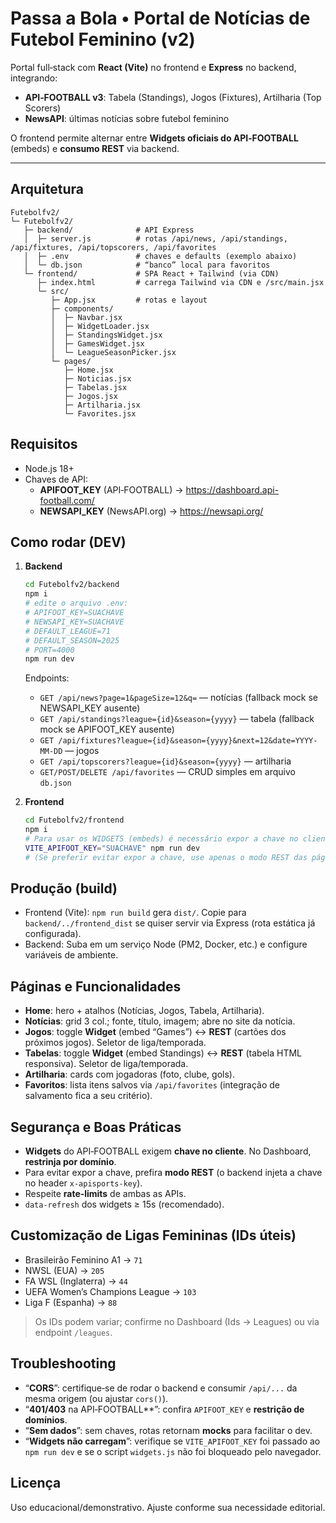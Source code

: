 # Passa a Bola • Portal de Notícias de Futebol Feminino (v2)

Portal full‑stack com **React (Vite)** no frontend e **Express** no backend, integrando:
- **API‑FOOTBALL v3**: Tabela (Standings), Jogos (Fixtures), Artilharia (Top Scorers)
- **NewsAPI**: últimas notícias sobre futebol feminino

O frontend permite alternar entre **Widgets oficiais do API‑FOOTBALL** (embeds) e **consumo REST** via backend.

---

## Arquitetura
```text
Futebolfv2/
└─ Futebolfv2/
   ├─ backend/              # API Express
   │  ├─ server.js          # rotas /api/news, /api/standings, /api/fixtures, /api/topscorers, /api/favorites
   │  ├─ .env               # chaves e defaults (exemplo abaixo)
   │  └─ db.json            # “banco” local para favoritos
   └─ frontend/             # SPA React + Tailwind (via CDN)
      ├─ index.html         # carrega Tailwind via CDN e /src/main.jsx
      └─ src/
         ├─ App.jsx         # rotas e layout
         ├─ components/
         │  ├─ Navbar.jsx
         │  ├─ WidgetLoader.jsx
         │  ├─ StandingsWidget.jsx
         │  ├─ GamesWidget.jsx
         │  └─ LeagueSeasonPicker.jsx
         └─ pages/
            ├─ Home.jsx
            ├─ Noticias.jsx
            ├─ Tabelas.jsx
            ├─ Jogos.jsx
            ├─ Artilharia.jsx
            └─ Favorites.jsx
```

## Requisitos
- Node.js 18+
- Chaves de API:
  - **APIFOOT_KEY** (API‑FOOTBALL) → https://dashboard.api-football.com/
  - **NEWSAPI_KEY** (NewsAPI.org) → https://newsapi.org/

## Como rodar (DEV)
1. **Backend**
   ```bash
   cd Futebolfv2/backend
   npm i
   # edite o arquivo .env:
   # APIFOOT_KEY=SUACHAVE
   # NEWSAPI_KEY=SUACHAVE
   # DEFAULT_LEAGUE=71
   # DEFAULT_SEASON=2025
   # PORT=4000
   npm run dev
   ```
   Endpoints:
   - `GET /api/news?page=1&pageSize=12&q=` — notícias (fallback mock se NEWSAPI_KEY ausente)
   - `GET /api/standings?league={id}&season={yyyy}` — tabela (fallback mock se APIFOOT_KEY ausente)
   - `GET /api/fixtures?league={id}&season={yyyy}&next=12&date=YYYY-MM-DD` — jogos
   - `GET /api/topscorers?league={id}&season={yyyy}` — artilharia
   - `GET/POST/DELETE /api/favorites` — CRUD simples em arquivo `db.json`

2. **Frontend**
   ```bash
   cd Futebolfv2/frontend
   npm i
   # Para usar os WIDGETS (embeds) é necessário expor a chave no client:
   VITE_APIFOOT_KEY="SUACHAVE" npm run dev
   # (Se preferir evitar expor a chave, use apenas o modo REST das páginas Tabelas/Jogos)
   ```

## Produção (build)
- Frontend (Vite): `npm run build` gera `dist/`. Copie para `backend/../frontend_dist` se quiser servir via Express (rota estática já configurada).
- Backend: Suba em um serviço Node (PM2, Docker, etc.) e configure variáveis de ambiente.

## Páginas e Funcionalidades
- **Home**: hero + atalhos (Notícias, Jogos, Tabela, Artilharia).
- **Notícias**: grid 3 col.; fonte, título, imagem; abre no site da notícia.
- **Jogos**: toggle **Widget** (embed “Games”) ↔ **REST** (cartões dos próximos jogos). Seletor de liga/temporada.
- **Tabelas**: toggle **Widget** (embed Standings) ↔ **REST** (tabela HTML responsiva). Seletor de liga/temporada.
- **Artilharia**: cards com jogadoras (foto, clube, gols).
- **Favoritos**: lista itens salvos via `/api/favorites` (integração de salvamento fica a seu critério).

## Segurança e Boas Práticas
- **Widgets** do API‑FOOTBALL exigem **chave no cliente**. No Dashboard, **restrinja por domínio**.
- Para evitar expor a chave, prefira **modo REST** (o backend injeta a chave no header `x-apisports-key`).
- Respeite **rate‑limits** de ambas as APIs.
- `data-refresh` dos widgets ≥ 15s (recomendado).

## Customização de Ligas Femininas (IDs úteis)
- Brasileirão Feminino A1 → `71`
- NWSL (EUA) → `205`
- FA WSL (Inglaterra) → `44`
- UEFA Women’s Champions League → `103`
- Liga F (Espanha) → `88`
> Os IDs podem variar; confirme no Dashboard (Ids → Leagues) ou via endpoint `/leagues`.

## Troubleshooting
- “**CORS**”: certifique‑se de rodar o backend e consumir `/api/...` da mesma origem (ou ajustar `cors()`).
- “**401/403** na API‑FOOTBALL**”: confira `APIFOOT_KEY` e **restrição de domínios**.
- “**Sem dados**”: sem chaves, rotas retornam **mocks** para facilitar o dev.
- “**Widgets não carregam**”: verifique se `VITE_APIFOOT_KEY` foi passado ao `npm run dev` e se o script `widgets.js` não foi bloqueado pelo navegador.

## Licença
Uso educacional/demonstrativo. Ajuste conforme sua necessidade editorial.
